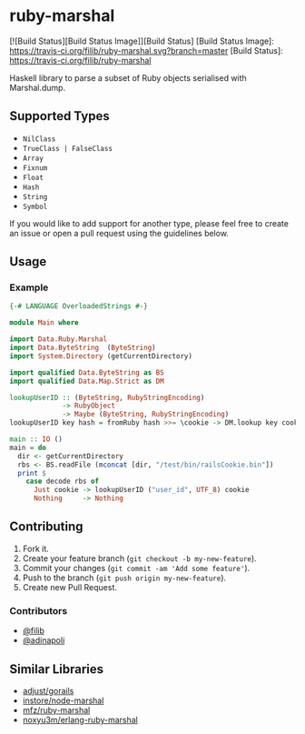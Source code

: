 # ruby-marshal

[![Build Status][Build Status Image]][Build Status]
[Build Status Image]: https://travis-ci.org/filib/ruby-marshal.svg?branch=master
[Build Status]: https://travis-ci.org/filib/ruby-marshal

Haskell library to parse a subset of Ruby objects serialised with Marshal.dump.

## Supported Types

- `NilClass`
- `TrueClass | FalseClass`
- `Array`
- `Fixnum`
- `Float`
- `Hash`
- `String`
- `Symbol`

If you would like to add support for another type, please feel free to
create an issue or open a pull request using the guidelines below.

## Usage

### Example

``` haskell
{-# LANGUAGE OverloadedStrings #-}

module Main where

import Data.Ruby.Marshal
import Data.ByteString  (ByteString)
import System.Directory (getCurrentDirectory)

import qualified Data.ByteString as BS
import qualified Data.Map.Strict as DM

lookupUserID :: (ByteString, RubyStringEncoding)
             -> RubyObject
             -> Maybe (ByteString, RubyStringEncoding)
lookupUserID key hash = fromRuby hash >>= \cookie -> DM.lookup key cookie

main :: IO ()
main = do
  dir <- getCurrentDirectory
  rbs <- BS.readFile (mconcat [dir, "/test/bin/railsCookie.bin"])
  print $
    case decode rbs of
      Just cookie -> lookupUserID ("user_id", UTF_8) cookie
      Nothing     -> Nothing
```

## Contributing

1. Fork it.
2. Create your feature branch (`git checkout -b my-new-feature`).
3. Commit your changes (`git commit -am 'Add some feature'`).
4. Push to the branch (`git push origin my-new-feature`).
5. Create new Pull Request.

### Contributors

- [@filib](https://github.com/filib)
- [@adinapoli](https://github.com/adinapoli)

## Similar Libraries

- [adjust/gorails](https://github.com/adjust/gorails)
- [instore/node-marshal](https://github.com/instore/node-marshal)
- [mfz/ruby-marshal](https://code.google.com/p/mfz-ruby-marshal)
- [noxyu3m/erlang-ruby-marshal](https://github.com/noxyu3m/erlang-ruby-marshal)
